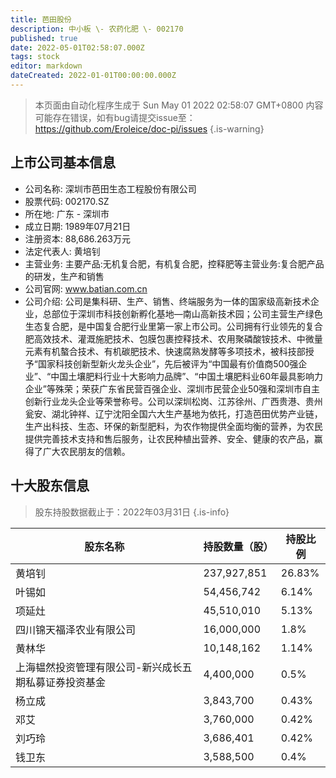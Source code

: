 ```yaml
---
title: 芭田股份
description: 中小板 \- 农药化肥 \- 002170
published: true
date: 2022-05-01T02:58:07.000Z
tags: stock
editor: markdown
dateCreated: 2022-01-01T00:00:00.000Z
---
```


> 本页面由自动化程序生成于 Sun May 01 2022 02:58:07 GMT+0800
> 内容可能存在错误，如有bug请提交issue至：https://github.com/Eroleice/doc-pi/issues
{.is-warning}

## 上市公司基本信息
- 公司名称: 深圳市芭田生态工程股份有限公司
- 股票代码: 002170.SZ
- 所在地: 广东 - 深圳市
- 成立日期: 1989年07月21日
- 注册资本: 88,686.263万元
- 法定代表人: 黄培钊
- 主营业务: 主要产品:无机复合肥，有机复合肥，控释肥等主营业务:复合肥产品的研发，生产和销售
- 公司官网: www.batian.com.cn
- 公司介绍: 公司是集科研、生产、销售、终端服务为一体的国家级高新技术企业，总部位于深圳市科技创新孵化基地—南山高新技术园；公司主营生产绿色生态复合肥，是中国复合肥行业里第一家上市公司。公司拥有行业领先的复合肥高效技术、灌溉施肥技术、包膜包裹控释技术、农用聚磷酸铵技术、中微量元素有机螯合技术、有机碳肥技术、快速腐熟发酵等多项技术，被科技部授予“国家科技创新型新火龙头企业”，先后被评为“中国最有价值商500强企业”、“中国土壤肥料行业十大影响力品牌”、“中国土壤肥料业60年最具影响力企业”等殊荣；荣获广东省民营百强企业、深圳市民营企业50强和深圳市自主创新行业龙头企业等荣誉称号。公司以深圳松岗、江苏徐州、广西贵港、贵州瓮安、湖北钟祥、辽宁沈阳全国六大生产基地为依托，打造芭田优势产业链，生产出科技、生态、环保的新型肥料，为农作物提供全面均衡的营养，为农民提供完善技术支持和售后服务，让农民种植出营养、安全、健康的农产品，赢得了广大农民朋友的信赖。


## 十大股东信息
> 股东持股数据截止于：2022年03月31日
{.is-info}

| 股东名称 | 持股数量（股） | 持股比例 |
| --- | --- | --- |
| 黄培钊 | 237,927,851 | 26.83% |
| 叶锡如 | 54,456,742 | 6.14% |
| 项延灶 | 45,510,010 | 5.13% |
| 四川锦天福泽农业有限公司 | 16,000,000 | 1.8% |
| 黄林华 | 10,148,162 | 1.14% |
| 上海韫然投资管理有限公司-新兴成长五期私募证券投资基金 | 4,400,000 | 0.5% |
| 杨立成 | 3,843,700 | 0.43% |
| 邓艾 | 3,760,000 | 0.42% |
| 刘巧玲 | 3,686,401 | 0.42% |
| 钱卫东 | 3,588,500 | 0.4% |




